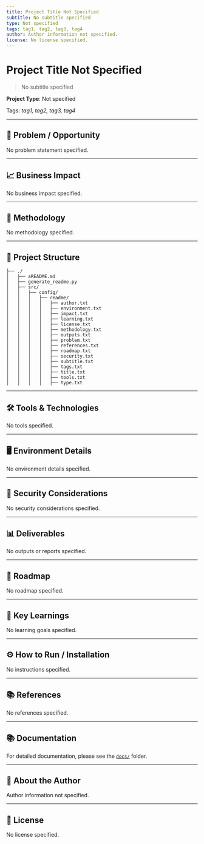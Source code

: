 ```yaml
---
title: Project Title Not Specified
subtitle: No subtitle specified
type: Not specified
tags: tag1, tag2, tag3, tag4
author: Author information not specified.
license: No license specified.
---
```


# Project Title Not Specified

> No subtitle specified

**Project Type**: Not specified

Tags: _tag1, tag2, tag3, tag4_

---

## 📌 Problem / Opportunity

No problem statement specified.

---

## 📈 Business Impact

No business impact specified.

---

## 🧪 Methodology

No methodology specified.

---

## 🧱 Project Structure

```
├── ./
│   ├── aREADME.md
│   ├── generate_readme.py
│   ├── src/
│   │   ├── config/
│   │   │   ├── readme/
│   │   │   │   ├── author.txt
│   │   │   │   ├── environment.txt
│   │   │   │   ├── impact.txt
│   │   │   │   ├── learning.txt
│   │   │   │   ├── license.txt
│   │   │   │   ├── methodology.txt
│   │   │   │   ├── outputs.txt
│   │   │   │   ├── problem.txt
│   │   │   │   ├── references.txt
│   │   │   │   ├── roadmap.txt
│   │   │   │   ├── security.txt
│   │   │   │   ├── subtitle.txt
│   │   │   │   ├── tags.txt
│   │   │   │   ├── title.txt
│   │   │   │   ├── tools.txt
│   │   │   │   ├── type.txt
```

---

## 🛠️ Tools & Technologies

No tools specified.

---

## 🖥️ Environment Details

No environment details specified.

---

## 🔐 Security Considerations

No security considerations specified.

---

## 📊 Deliverables

No outputs or reports specified.

---

## 🚀 Roadmap

No roadmap specified.

---

## 🎯 Key Learnings

No learning goals specified.

---

## ⚙️ How to Run / Installation

No instructions specified.

---

## 📚 References

No references specified.

---

## 📚 Documentation

For detailed documentation, please see the [`docs/`](docs/) folder.

---

## 👤 About the Author

Author information not specified.

---

## 📄 License

No license specified.
